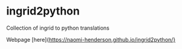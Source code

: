 # ingrid2python

Collection of ingrid to python translations

Webpage [here]{https://naomi-henderson.github.io/ingrid2python/}
